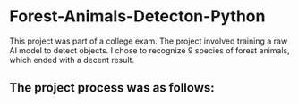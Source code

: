 # Forest-Animals-Detecton-Python
This project was part of a college exam. The project involved training a raw AI model to detect objects. I chose to recognize 9 species of forest animals, which ended with a decent result. 
## The project process was as follows:
